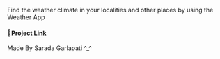 Find the weather climate in your localities and other places by using the Weather App <br>
<h4>
  <a href="https://sarada-garlapati.github.io/weather_app/">🔗Project Link </a>
</h4>
Made By Sarada Garlapati ^_^
